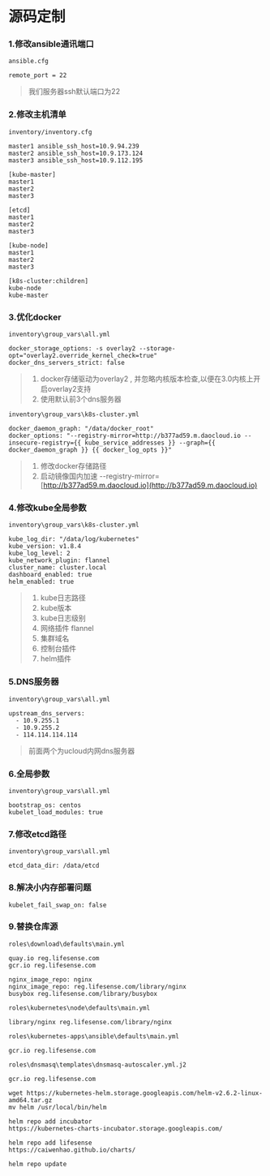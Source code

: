 # 源码定制

### 1.修改ansible通讯端口

`ansible.cfg`

```
remote_port = 22
```

> 我们服务器ssh默认端口为22

### 2.修改主机清单

`inventory/inventory.cfg`

```
master1 ansible_ssh_host=10.9.94.239
master2 ansible_ssh_host=10.9.173.124
master3 ansible_ssh_host=10.9.112.195

[kube-master]
master1
master2
master3

[etcd]
master1
master2
master3

[kube-node]
master1
master2
master3

[k8s-cluster:children]
kube-node
kube-master
```

### 3.优化docker

`inventory\group_vars\all.yml`

```
docker_storage_options: -s overlay2 --storage-opt="overlay2.override_kernel_check=true"
docker_dns_servers_strict: false
```

> 1. docker存储驱动为overlay2 , 并忽略内核版本检查,以便在3.0内核上开启overlay2支持
> 2. 使用默认前3个dns服务器

`inventory\group_vars\k8s-cluster.yml`

```
docker_daemon_graph: "/data/docker_root"
docker_options: "--registry-mirror=http://b377ad59.m.daocloud.io --insecure-registry={{ kube_service_addresses }} --graph={{ docker_daemon_graph }} {{ docker_log_opts }}"
```

> 1. 修改docker存储路径
> 2. 启动镜像国内加速  --registry-mirror=[http://b377ad59.m.daocloud.io](http://b377ad59.m.daocloud.io)

### 4.修改kube全局参数

`inventory\group_vars\k8s-cluster.yml`

```
kube_log_dir: "/data/log/kubernetes"
kube_version: v1.8.4
kube_log_level: 2
kube_network_plugin: flannel
cluster_name: cluster.local
dashboard_enabled: true
helm_enabled: true
```

> 1. kube日志路径
> 2. kube版本
> 3. kube日志级别
> 4. 网络插件 flannel
> 5. 集群域名
> 6. 控制台插件
> 7. helm插件

### 5.DNS服务器

`inventory\group_vars\all.yml`

```
upstream_dns_servers:
  - 10.9.255.1
  - 10.9.255.2
  - 114.114.114.114
```

> 前面两个为ucloud内网dns服务器

### 6.全局参数

`inventory\group_vars\all.yml`

```
bootstrap_os: centos
kubelet_load_modules: true
```

### 7.修改etcd路径

`inventory\group_vars\all.yml`

```
etcd_data_dir: /data/etcd
```

### 8.解决小内存部署问题

```
kubelet_fail_swap_on: false
```

### 9.替换仓库源

`roles\download\defaults\main.yml`

```
quay.io reg.lifesense.com
gcr.io reg.lifesense.com
```

```
nginx_image_repo: nginx
nginx_image_repo: reg.lifesense.com/library/nginx
busybox reg.lifesense.com/library/busybox
```

`roles\kubernetes\node\defaults\main.yml`

```
library/nginx reg.lifesense.com/library/nginx
```

`roles\kubernetes-apps\ansible\defaults\main.yml`

```
gcr.io reg.lifesense.com
```

`roles\dnsmasq\templates\dnsmasq-autoscaler.yml.j2`

```
gcr.io reg.lifesense.com
```

```
wget https://kubernetes-helm.storage.googleapis.com/helm-v2.6.2-linux-amd64.tar.gz
mv helm /usr/local/bin/helm
```

```
helm repo add incubator 
https://kubernetes-charts-incubator.storage.googleapis.com/

helm repo add lifesense 
https://caiwenhao.github.io/charts/

helm repo update
```



